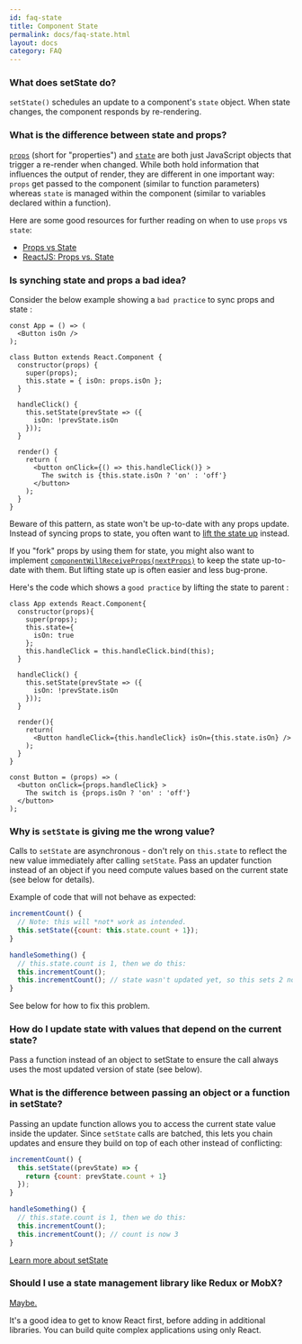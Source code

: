 ```yaml
---
id: faq-state
title: Component State
permalink: docs/faq-state.html
layout: docs
category: FAQ
---
```


### What does setState do?

`setState()` schedules an update to a component's `state` object. When state changes, the component responds by re-rendering.

### What is the difference between state and props?

[`props`](/docs/components-and-props.html) (short for "properties") and [`state`](/docs/state-and-lifecycle.html) are both just JavaScript objects that trigger a re-render when changed. While both hold information that influences the output of render, they are different in one important way: `props` get passed to the component (similar to function parameters) whereas `state` is managed within the component (similar to variables declared within a function).

Here are some good resources for further reading on when to use `props` vs `state`:
* [Props vs State](https://github.com/uberVU/react-guide/blob/master/props-vs-state.md)
* [ReactJS: Props vs. State](http://lucybain.com/blog/2016/react-state-vs-pros/)

### Is synching state and props a bad idea?

Consider the below example showing a `bad practice` to sync props and state :

```js{8,13}
const App = () => (
  <Button isOn />
);

class Button extends React.Component {
  constructor(props) {
    super(props);
    this.state = { isOn: props.isOn };
  }

  handleClick() {
    this.setState(prevState => ({
      isOn: !prevState.isOn
    }));
  }

  render() {
    return (
      <button onClick={() => this.handleClick()} >
        The switch is {this.state.isOn ? 'on' : 'off'}
      </button>
    );
  }
}
```

Beware of this pattern, as state won't be up-to-date with any props update. Instead of syncing props to state, you often want to [lift the state up](/docs/lifting-state-up.html#lifting-state-up) instead.

If you "fork" props by using them for state, you might also want to implement [`componentWillReceiveProps(nextProps)`](/docs/react-component.html#componentwillreceiveprops) to keep the state up-to-date with them. But lifting state up is often easier and less bug-prone. 

Here's the code which shows a `good practice` by lifting the state to parent :

```js{5,18}
class App extends React.Component{
  constructor(props){
    super(props);
    this.state={
      isOn: true
    };
    this.handleClick = this.handleClick.bind(this);
  }

  handleClick() {
    this.setState(prevState => ({
      isOn: !prevState.isOn
    }));
  }

  render(){
    return(
      <Button handleClick={this.handleClick} isOn={this.state.isOn} />
    );
  }
}

const Button = (props) => (
  <button onClick={props.handleClick} >
    The switch is {props.isOn ? 'on' : 'off'}
  </button>
);
```

### Why is `setState` is giving me the wrong value?

Calls to `setState` are asynchronous - don't rely on `this.state` to reflect the new value immediately after calling `setState`. Pass an updater function instead of an object if you need compute values based on the current state (see below for details).

Example of code that will not behave as expected:

```jsx
incrementCount() {
  // Note: this will *not* work as intended.
  this.setState({count: this.state.count + 1});
}

handleSomething() {
  // this.state.count is 1, then we do this:
  this.incrementCount();
  this.incrementCount(); // state wasn't updated yet, so this sets 2 not 3
}
```

See below for how to fix this problem.

### How do I update state with values that depend on the current state? 

Pass a function instead of an object to setState to ensure the call always uses the most updated version of state (see below). 

### What is the difference between passing an object or a function in setState?

Passing an update function allows you to access the current state value inside the updater. Since `setState` calls are batched, this lets you chain updates and ensure they build on top of each other instead of conflicting:

```jsx
incrementCount() {
  this.setState((prevState) => {
    return {count: prevState.count + 1}
  });
}

handleSomething() {
  // this.state.count is 1, then we do this:
  this.incrementCount();
  this.incrementCount(); // count is now 3
}
```

[Learn more about setState](/docs/react-component.html#setstate)

### Should I use a state management library like Redux or MobX?

[Maybe.](http://redux.js.org/docs/faq/General.html#general-when-to-use)

It's a good idea to get to know React first, before adding in additional libraries. You can build quite complex applications using only React.
